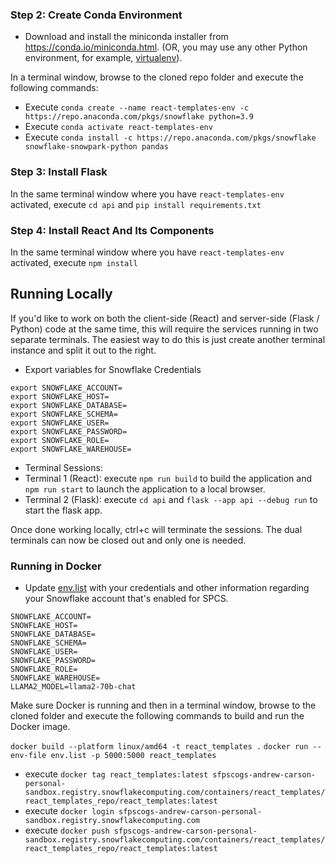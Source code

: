 ### Step 2: Create Conda Environment

* Download and install the miniconda installer from https://conda.io/miniconda.html. (OR, you may use any other Python environment, for example, [virtualenv](https://virtualenv.pypa.io/en/latest/)).

In a terminal window, browse to the cloned repo folder and execute the following commands:
* Execute `conda create --name react-templates-env -c https://repo.anaconda.com/pkgs/snowflake python=3.9`
* Execute `conda activate react-templates-env`
* Execute `conda install -c https://repo.anaconda.com/pkgs/snowflake snowflake-snowpark-python pandas`

### Step 3: Install Flask

In the same terminal window where you have `react-templates-env` activated, execute `cd api` and `pip install requirements.txt`

### Step 4: Install React And Its Components

In the same terminal window where you have `react-templates-env` activated, execute `npm install`

## Running Locally

If you'd like to work on both the client-side (React) and server-side (Flask / Python) code at the same time, this will require the services running in two separate terminals. The easiest way to do this is just create another terminal instance and split it out to the right. 
* Export variables for Snowflake Credentials
```
export SNOWFLAKE_ACCOUNT=
export SNOWFLAKE_HOST=
export SNOWFLAKE_DATABASE=
export SNOWFLAKE_SCHEMA=
export SNOWFLAKE_USER=
export SNOWFLAKE_PASSWORD=
export SNOWFLAKE_ROLE=
export SNOWFLAKE_WAREHOUSE=
```

* Terminal Sessions:
*   Terminal 1 (React): execute `npm run build` to build the application and `npm run start` to launch the application to a local browser.
*   Terminal 2 (Flask): execute `cd api` and `flask --app api --debug run` to start the flask app.

Once done working locally, ctrl+c will terminate the sessions. The dual terminals can now be closed out and only one is needed. 

### Running in Docker

* Update [env.list](env.list) with your credentials and other information regarding your Snowflake account that's enabled for SPCS.

```
SNOWFLAKE_ACCOUNT=
SNOWFLAKE_HOST=
SNOWFLAKE_DATABASE=
SNOWFLAKE_SCHEMA=
SNOWFLAKE_USER=
SNOWFLAKE_PASSWORD=
SNOWFLAKE_ROLE=
SNOWFLAKE_WAREHOUSE=
LLAMA2_MODEL=llama2-70b-chat
```
Make sure Docker is running and then in a terminal window, browse to the cloned folder and execute the following commands to build and run the Docker image.

`docker build --platform linux/amd64 -t react_templates .`
`docker run --env-file env.list -p 5000:5000 react_templates`

* execute `docker tag react_templates:latest sfpscogs-andrew-carson-personal-sandbox.registry.snowflakecomputing.com/containers/react_templates/react_templates_repo/react_templates:latest`
* execute `docker login sfpscogs-andrew-carson-personal-sandbox.registry.snowflakecomputing.com`
* execute `docker push sfpscogs-andrew-carson-personal-sandbox.registry.snowflakecomputing.com/containers/react_templates/react_templates_repo/react_templates:latest`

